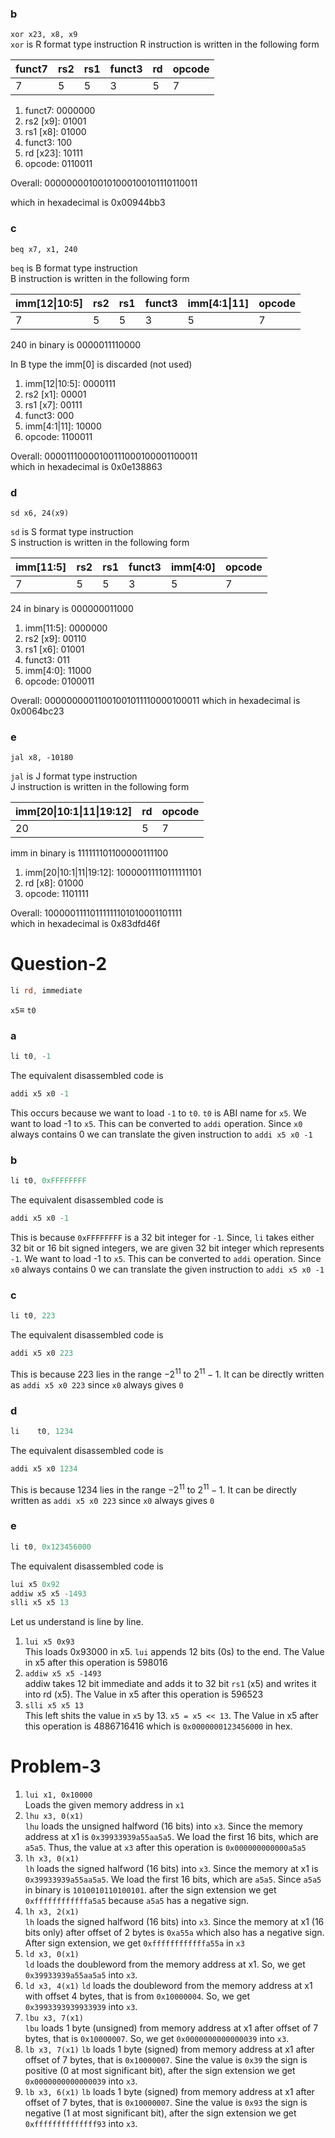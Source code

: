 ### b
`xor x23, x8, x9`       
`xor` is R format type instruction
R instruction is written in the following form


| funct7 |rs2|rs1|funct3|rd|opcode|
|---|---|---|---|---|---|
| 7|5|5|3|5|7|

1. funct7: 0000000
2. rs2 [x9]: 01001
3. rs1 [x8]: 01000
4. funct3: 100
5. rd [x23]: 10111
6. opcode: 0110011

Overall: 00000000100101000100101110110011       

which in hexadecimal is 0x00944bb3

### c
`beq x7, x1, 240`

`beq` is B format type instruction      
B instruction is written in the following form

| imm[12\|10:5] |rs2|rs1|funct3|imm[4:1\|11]|opcode|
|---|---|---|---|---|---|
| 7|5|5|3|5|7|

240 in binary is 0000011110000

In B type the imm[0] is discarded (not used)

1. imm[12\|10:5]: 0000111
2. rs2 [x1]: 00001
3. rs1 [x7]: 00111
4. funct3: 000
5. imm[4:1\|11]: 10000
6. opcode: 1100011

Overall: 00001110000100111000100001100011    
which in hexadecimal is 0x0e138863

### d
`sd x6, 24(x9)`

`sd` is S format type instruction      
S instruction is written in the following form

| imm[11:5] |rs2|rs1|funct3|imm[4:0]|opcode|
|---|---|---|---|---|---|
| 7|5|5|3|5|7|

24 in binary is 000000011000

1. imm[11:5]: 0000000
2. rs2 [x9]: 00110
3. rs1 [x6]: 01001
4. funct3: 011
5. imm[4:0]: 11000
6. opcode: 0100011

Overall: 00000000011001001011110000100011
which in hexadecimal is 0x0064bc23

### e
`jal x8, -10180`

`jal` is J format type instruction      
J instruction is written in the following form

| imm[20\|10:1\|11\|19:12] | rd |opcode|
|---|---|---|
| 20 |5|7|

imm in binary is 111111101100000111100

1. imm[20\|10:1\|11\|19:12]: 10000011110111111101
2. rd [x8]: 01000
3. opcode: 1101111

Overall: 10000011110111111101010001101111       
which in hexadecimal is 0x83dfd46f

# Question-2
```asm
li rd, immediate
```

`x5`$\equiv$ `t0`

### a
```asm
li t0, -1
```      
The equivalent disassembled code is     
```asm
addi x5 x0 -1
```     
This occurs because we want to load `-1` to `t0`. `t0` is  ABI name for `x5`. We want to load -1 to `x5`. This can be converted to `addi` operation. Since `x0` always contains 0 we can translate the given instruction to `addi x5 x0 -1`

### b
```asm
li t0, 0xFFFFFFFF
```
The equivalent disassembled code is     
```asm
addi x5 x0 -1
```     
This is because `0xFFFFFFFF` is a 32 bit integer for `-1`. Since, `li` takes either 32 bit or 16 bit signed integers, we are given 32 bit integer which represents `-1`. We want to load -1 to `x5`. This can be converted to `addi` operation. Since `x0` always contains 0 we can translate the given instruction to `addi x5 x0 -1`

### c
```asm
li t0, 223
```

The equivalent disassembled code is     
```asm
addi x5 x0 223
```
This is because 223 lies in the range $-2^{11}$ to $2^{11}-1$. It can be directly written as `addi x5 x0 223` since `x0` always gives `0`

### d
```asm
li    t0, 1234
```

The equivalent disassembled code is 
```asm
addi x5 x0 1234
```
This is because 1234 lies in the range $-2^{11}$ to $2^{11}-1$. It can be directly written as `addi x5 x0 223` since `x0` always gives `0`

### e
```asm
li t0, 0x123456000
```

The equivalent disassembled code is
```asm
lui x5 0x92
addiw x5 x5 -1493
slli x5 x5 13
```

Let us understand is line by line.      
1. `lui x5 0x93`        
This loads 0x93000 in x5. `lui` appends 12 bits (0s) to the end. The Value in x5 after this operation is 598016                
2. `addiw x5 x5 -1493`      
addiw takes 12 bit immediate and adds it to 32 bit `rs1` (x5) and writes it into rd (x5). The Value in x5 after this operation is 596523         
3. `slli x5 x5 13`      
This left shits the value in `x5` by 13. `x5 = x5 << 13`. The Value in x5 after this operation is 4886716416 which is `0x0000000123456000` in hex.   

# Problem-3
1. `lui x1, 0x10000`        
Loads the given memory address in `x1`
2. `lhu x3, 0(x1)`      
`lhu` loads the unsigned halfword (16 bits) into `x3`. Since the memory address at x1 is `0x39933939a55aa5a5`. We load the first 16 bits, which are `a5a5`. Thus, the value at `x3` after this operation is `0x000000000000a5a5`
3. `lh x3, 0(x1)`   
`lh` loads the signed halfword (16 bits) into `x3`. Since the memory at x1 is `0x39933939a55aa5a5`. We load the first 16 bits, which are `a5a5`. Since `a5a5` in binary is `1010010110100101`. after the sign extension we get `0xffffffffffffa5a5` because `a5a5` has a negative sign.
4. `lh x3, 2(x1)`       
`lh` loads the signed halfword (16 bits) into `x3`. Since the memory at x1 (16 bits only) after offset of 2 bytes is `0xa55a` which also has a negative sign. After sign extension, we get `0xffffffffffffa55a` in `x3`
5. `ld x3, 0(x1)`       
`ld` loads the doubleword from the memory address at x1. So, we get `0x39933939a55aa5a5` into `x3`.
6. `ld x3, 4(x1)`
`ld` loads the doubleword from the memory address at x1 with offset 4 bytes, that is from `0x10000004`. So, we get `0x3993393939933939` into `x3`.
7. `lbu x3, 7(x1)`      
`lbu` loads 1 byte (unsigned) from memory address at x1 after offset of 7 bytes, that is `0x10000007`. So, we get `0x0000000000000039` into `x3`.
8. `lb x3, 7(x1)`
`lb` loads 1 byte (signed) from memory address at x1 after offset of 7 bytes, that is `0x10000007`. Sine the value is `0x39` the sign is positive (0 at most significant bit), after the sign extension we get `0x0000000000000039` into `x3`.
9. `lb x3, 6(x1)`
`lb` loads 1 byte (signed) from memory address at x1 after offset of 7 bytes, that is `0x10000007`. Sine the value is `0x93` the sign is negative (1 at most significant bit), after the sign extension we get `0xffffffffffffff93` into `x3`.

